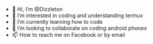 - 👋 Hi, I’m @Dizzleton
- 👀 I’m interested in coding and understanding termux
- 🌱 I’m currently learning how to code 
- 💞️ I’m looking to collaborate on coding android phones
- 📫 How to reach me on Facebook or by email

<!---
Dizzleton/Dizzleton is a ✨ special ✨ repository because its `README.md` (this file) appears on your GitHub profile.
You can click the Preview link to take a look at your changes.
--->
